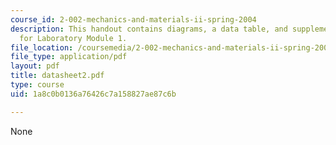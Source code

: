 ```yaml
---
course_id: 2-002-mechanics-and-materials-ii-spring-2004
description: This handout contains diagrams, a data table, and supplementary notes
  for Laboratory Module 1.
file_location: /coursemedia/2-002-mechanics-and-materials-ii-spring-2004/1a8c0b0136a76426c7a158827ae87c6b_datasheet2.pdf
file_type: application/pdf
layout: pdf
title: datasheet2.pdf
type: course
uid: 1a8c0b0136a76426c7a158827ae87c6b

---
```

None